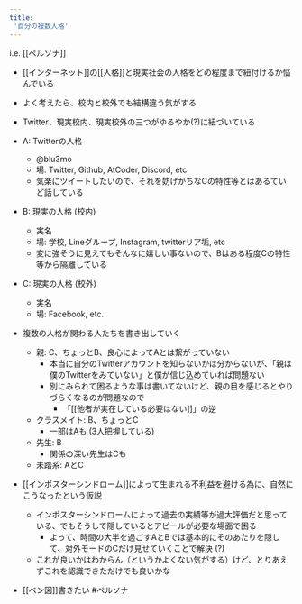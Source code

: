 ```yaml
---
title:
 '自分の複数人格'
---
```


i.e. [[ペルソナ]]
- [[インターネット]]の[[人格]]と現実社会の人格をどの程度まで紐付けるか悩んでいる
- よく考えたら、校内と校外でも結構違う気がする
- Twitter、現実校内、現実校外の三つがゆるやか(?)に紐づいている

- A: Twitterの人格
    - @blu3mo
    - 場: Twitter, Github, AtCoder, Discord, etc
    - 気楽にツイートしたいので、それを妨げがちなCの特性等とはあるていど話している

- B: 現実の人格 (校内)
    - 実名
    - 場: 学校, Lineグループ, Instagram, twitterリア垢, etc
    - 変に強そうに見えてもそんなに嬉しい事ないので、Bはある程度Cの特性等から隔離している

- C: 現実の人格 (校外)
    - 実名
    - 場: Facebook, etc.

- 複数の人格が関わる人たちを書き出していく
    - 親: C、ちょっとB、良心によってAとは繋がっていない
        - 本当に自分のTwitterアカウントを知らないかは分からないが、「親は僕のTwitterをみていない」と僕が信じ込めていれば問題ない
        - 別にみられて困るような事は書いてないけど、親の目を感じるとやりづらくなるのが問題なので
            - 「[[他者が実在している必要はない]]」の逆
    - クラスメイト: B、ちょっとC
        - 一部はAも (3人把握している)
    - 先生: B
        - 関係の深い先生はCも
    - 未踏系: AとC

- [[インポスターシンドローム]]によって生まれる不利益を避ける為に、自然にこうなったという仮説
    - インポスターシンドロームによって過去の実績等が過大評価だと思っている、でもそうして隠しているとアピールが必要な場面で困る
        - よって、時間の大半を過ごすAとBでは基本的にそのあたりを隠して、対外モードのCだけ見せていくことで解決 (?)
    - これが良いかはわからん（というかよくない気がする）けど、とりあえずこれを認識できただけでも良いかな

- [[ベン図]]書きたい
#ペルソナ

